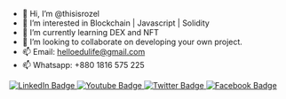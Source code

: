 - 👋 Hi, I’m @thisisrozel
- 👀 I’m interested in Blockchain | Javascript | Solidity
- 🌱 I’m currently learning DEX and NFT
- 💞️ I’m looking to collaborate on developing your own project.
- 📫 Email: helloedulife@gmail.com
- 📫 Whatsapp: +880 1816 575 225

<div id="badges">
  <a href="https://linkedin.com/thisisrozel/">
    <img src="https://img.shields.io/badge/LinkedIn-blue?style=for-the-badge&logo=linkedin&logoColor=white" alt="LinkedIn Badge"/>
  </a>
  <a href="https://facebook.com/thisisrozel/">
    <img src="https://img.shields.io/badge/YouTube-red?style=for-the-badge&logo=youtube&logoColor=white" alt="Youtube Badge"/>
  </a>
  <a href="https://twitter.com/thisisrozel">
    <img src="https://img.shields.io/badge/Twitter-blue?style=for-the-badge&logo=twitter&logoColor=white" alt="Twitter Badge"/>
  </a>
    <a href="https://linkedin.com/thisisrozel/">
    <img src="https://img.shields.io/badge/Facebook-blue?style=for-the-badge&logo=facebook&logoColor=white" alt="Facebook Badge"/>
  </a>
</div>
<!---
thisisrozel/thisisrozel is a ✨ special ✨ repository because its `README.md` (this file) appears on your GitHub profile.
You can click the Preview link to take a look at your changes.
--->
